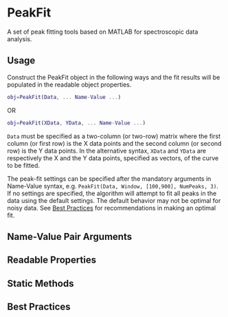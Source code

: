 # PeakFit
A set of peak fitting tools based on MATLAB for spectroscopic data analysis.

## Usage
Construct the PeakFit object in the following ways and the fit results will be populated in the readable object properties.

```MATLAB
obj=PeakFit(Data, ... Name-Value ...)
```

OR

```MATLAB
obj=PeakFit(XData, YData, ... Name-Value ...)
```

`Data` must be specified as a two-column (or two-row) matrix where the first column (or first row) is the X data points and the second column (or second row) is the Y data points. In the alternative syntax, `XData` and `YData` are respectively the X and the Y data points, specified as vectors, of the curve to be fitted.

The peak-fit settings can be specified after the mandatory arguments in Name-Value syntax, e.g. `PeakFit(Data, Window, [100,900], NumPeaks, 3)`. If no settings are specified, the algorithm will attempt to fit all peaks in the data using the default settings. The default behavior may not be optimal for noisy data. See [Best Practices](https://github.com/heriantolim/PeakFit#best-practices) for recommendations in making an optimal fit.

## Name-Value Pair Arguments

## Readable Properties

## Static Methods

## Best Practices
